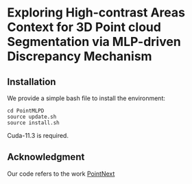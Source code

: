 # Exploring High-contrast Areas Context for 3D Point cloud Segmentation via MLP-driven Discrepancy Mechanism

## Installation
We provide a simple bash file to install the environment:

```
cd PointMLPD
source update.sh
source install.sh
```
Cuda-11.3 is required.


## Acknowledgment

Our code refers to the work [PointNext](https://github.com/guochengqian/PointNeXt)

